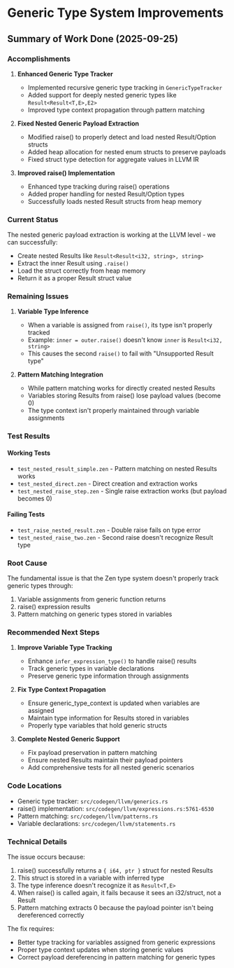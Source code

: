 # Generic Type System Improvements

## Summary of Work Done (2025-09-25)

### Accomplishments

1. **Enhanced Generic Type Tracker**
   - Implemented recursive generic type tracking in `GenericTypeTracker`
   - Added support for deeply nested generic types like `Result<Result<T,E>,E2>`
   - Improved type context propagation through pattern matching

2. **Fixed Nested Generic Payload Extraction**
   - Modified raise() to properly detect and load nested Result/Option structs
   - Added heap allocation for nested enum structs to preserve payloads
   - Fixed struct type detection for aggregate values in LLVM IR

3. **Improved raise() Implementation**
   - Enhanced type tracking during raise() operations
   - Added proper handling for nested Result/Option types
   - Successfully loads nested Result structs from heap memory

### Current Status

The nested generic payload extraction is working at the LLVM level - we can successfully:
- Create nested Results like `Result<Result<i32, string>, string>`
- Extract the inner Result using `.raise()`
- Load the struct correctly from heap memory
- Return it as a proper Result struct value

### Remaining Issues

1. **Variable Type Inference**
   - When a variable is assigned from `raise()`, its type isn't properly tracked
   - Example: `inner = outer.raise()` doesn't know `inner` is `Result<i32, string>`
   - This causes the second `raise()` to fail with "Unsupported Result type"

2. **Pattern Matching Integration**
   - While pattern matching works for directly created nested Results
   - Variables storing Results from raise() lose payload values (become 0)
   - The type context isn't properly maintained through variable assignments

### Test Results

#### Working Tests
- `test_nested_result_simple.zen` - Pattern matching on nested Results works
- `test_nested_direct.zen` - Direct creation and extraction works
- `test_nested_raise_step.zen` - Single raise extraction works (but payload becomes 0)

#### Failing Tests  
- `test_raise_nested_result.zen` - Double raise fails on type error
- `test_nested_raise_two.zen` - Second raise doesn't recognize Result type

### Root Cause

The fundamental issue is that the Zen type system doesn't properly track generic types through:
1. Variable assignments from generic function returns
2. raise() expression results
3. Pattern matching on generic types stored in variables

### Recommended Next Steps

1. **Improve Variable Type Tracking**
   - Enhance `infer_expression_type()` to handle raise() results
   - Track generic types in variable declarations
   - Preserve generic type information through assignments

2. **Fix Type Context Propagation**
   - Ensure generic_type_context is updated when variables are assigned
   - Maintain type information for Results stored in variables
   - Properly type variables that hold generic structs

3. **Complete Nested Generic Support**
   - Fix payload preservation in pattern matching
   - Ensure nested Results maintain their payload pointers
   - Add comprehensive tests for all nested generic scenarios

### Code Locations

- Generic type tracker: `src/codegen/llvm/generics.rs`
- raise() implementation: `src/codegen/llvm/expressions.rs:5761-6530`
- Pattern matching: `src/codegen/llvm/patterns.rs`
- Variable declarations: `src/codegen/llvm/statements.rs`

### Technical Details

The issue occurs because:
1. raise() successfully returns a `{ i64, ptr }` struct for nested Results
2. This struct is stored in a variable with inferred type
3. The type inference doesn't recognize it as `Result<T,E>` 
4. When raise() is called again, it fails because it sees an i32/struct, not a Result
5. Pattern matching extracts 0 because the payload pointer isn't being dereferenced correctly

The fix requires:
- Better type tracking for variables assigned from generic expressions
- Proper type context updates when storing generic values
- Correct payload dereferencing in pattern matching for generic types